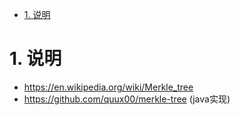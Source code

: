 <!-- TOC -->

- [1. 说明](#1-说明)

<!-- /TOC -->



<a id="markdown-1-说明" name="1-说明"></a>
# 1. 说明

* https://en.wikipedia.org/wiki/Merkle_tree
* https://github.com/quux00/merkle-tree (java实现)

